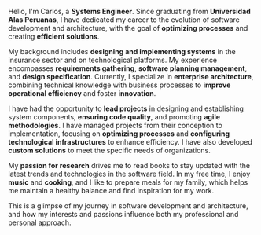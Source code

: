Hello, I'm Carlos, a **Systems Engineer**. Since graduating from **Universidad Alas Peruanas**, I have dedicated my career to the evolution of software development and architecture, with the goal of **optimizing processes** and creating **efficient solutions**.

My background includes **designing and implementing systems** in the insurance sector and on technological platforms. My experience encompasses **requirements gathering**, **software planning management**, and **design specification**. Currently, I specialize in **enterprise architecture**, combining technical knowledge with business processes to **improve operational efficiency** and foster **innovation**.

I have had the opportunity to **lead projects** in designing and establishing system components, **ensuring code quality**, and promoting **agile methodologies**. I have managed projects from their conception to implementation, focusing on **optimizing processes** and **configuring technological infrastructures** to enhance efficiency. I have also developed **custom solutions** to meet the specific needs of organizations.

My **passion for research** drives me to read books to stay updated with the latest trends and technologies in the software field. In my free time, I enjoy **music** and **cooking**, and I like to prepare meals for my family, which helps me maintain a healthy balance and find inspiration for my work.

This is a glimpse of my journey in software development and architecture, and how my interests and passions influence both my professional and personal approach.
